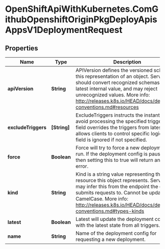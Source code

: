 # OpenShiftApiWithKubernetes.ComGithubOpenshiftOriginPkgDeployApisAppsV1DeploymentRequest

## Properties
Name | Type | Description | Notes
------------ | ------------- | ------------- | -------------
**apiVersion** | **String** | APIVersion defines the versioned schema of this representation of an object. Servers should convert recognized schemas to the latest internal value, and may reject unrecognized values. More info: http://releases.k8s.io/HEAD/docs/devel/api-conventions.md#resources | [optional] 
**excludeTriggers** | **[String]** | ExcludeTriggers instructs the instantiator to avoid processing the specified triggers. This field overrides the triggers from latest and allows clients to control specific logic. This field is ignored if not specified. | [optional] 
**force** | **Boolean** | Force will try to force a new deployment to run. If the deployment config is paused, then setting this to true will return an Invalid error. | 
**kind** | **String** | Kind is a string value representing the REST resource this object represents. Servers may infer this from the endpoint the client submits requests to. Cannot be updated. In CamelCase. More info: http://releases.k8s.io/HEAD/docs/devel/api-conventions.md#types-kinds | [optional] 
**latest** | **Boolean** | Latest will update the deployment config with the latest state from all triggers. | 
**name** | **String** | Name of the deployment config for requesting a new deployment. | 


